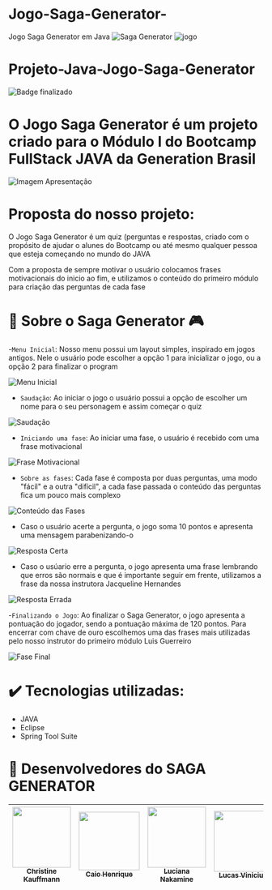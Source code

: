 # Jogo-Saga-Generator-
Jogo Saga Generator em Java
![Saga Generator](https://user-images.githubusercontent.com/117536257/229311702-866e8578-aaa9-46ec-9996-1c7733047a34.PNG)
![jogo](https://user-images.githubusercontent.com/117536257/229311783-275f1d2b-cdd7-4704-97e3-553cdc244302.PNG)
# Projeto-Java-Jogo-Saga-Generator
![Badge finalizado](http://img.shields.io/static/v1?label=STATUS&message=Projeto%20Finalizado&color=GREEN&style=for-the-badge)

<h1>O Jogo Saga Generator é um projeto criado para o Módulo I do Bootcamp FullStack JAVA da Generation Brasil</h1>

![Imagem Apresentação](https://github.com/chris-kauffmann/Projeto-Java-Jogo-Saga-Generator/blob/master/images/capa%20apresenta%C3%A7%C3%A3o.png)

# Proposta do nosso projeto: 
<p> O Jogo Saga Generator é um quiz (perguntas e respostas, criado com o propósito de ajudar o alunes do Bootcamp ou até mesmo qualquer pessoa que esteja começando no mundo do JAVA</p>
<p> Com a proposta de sempre motivar o usuário colocamos frases motivacionais do inicio ao fim, e utilizamos o conteúdo do primeiro módulo 
  para criação das perguntas de cada fase</p>
  
  
  # :space_invader: Sobre o Saga Generator :video_game:
  -`Menu Inicial`: Nosso menu possui um layout simples, inspirado em jogos antigos. Nele o usuário pode escolher a opção 1 para inicializar o jogo, ou a opção 2 
  para finalizar o program
  
  ![Menu Inicial](https://github.com/chris-kauffmann/Projeto-Java-Jogo-Saga-Generator/blob/master/images/menu%20inicial.png)
  
  - `Saudação`: Ao iniciar o jogo o usuário possui a opção de escolher um nome para o seu personagem e assim começar o quiz
  
  ![Saudação](https://github.com/chris-kauffmann/Projeto-Java-Jogo-Saga-Generator/blob/master/images/saudacao.png)
  
  - `Iniciando uma fase`: Ao iniciar uma fase, o usuário é recebido com uma frase motivacional
  
  ![Frase Motivacional](https://github.com/chris-kauffmann/Projeto-Java-Jogo-Saga-Generator/blob/master/images/fase%20inicial.png)
  
  - `Sobre as fases`: Cada fase é composta por duas perguntas, uma modo "fácil" e a outra "difícil", a cada fase passada o conteúdo das perguntas fica
  um pouco mais complexo
  
  ![Conteúdo das Fases](https://github.com/chris-kauffmann/Projeto-Java-Jogo-Saga-Generator/blob/master/images/perguntas%20fase.png)
  
  - Caso o usuário acerte a pergunta, o jogo soma 10 pontos e apresenta uma mensagem parabenizando-o

 ![Resposta Certa](https://github.com/chris-kauffmann/Projeto-Java-Jogo-Saga-Generator/blob/master/images/resposta%20certa.png)
 
 - Caso o usúario erre a pergunta, o jogo apresenta uma frase lembrando que erros são normais e que é importante seguir em frente, utilizamos a frase
 da nossa instrutora Jacqueline Hernandes 

![Resposta Errada](https://github.com/chris-kauffmann/Projeto-Java-Jogo-Saga-Generator/blob/master/images/resposta%20errada.png)

-`Finalizando o Jogo`: Ao finalizar o Saga Generator, o jogo apresenta a pontuação do jogador, sendo a pontuação máxima de 120 pontos. Para encerrar com chave
de ouro escolhemos uma das frases mais utilizadas pelo nosso instrutor do primeiro módulo Luis Guerreiro 

![Fase Final](https://github.com/chris-kauffmann/Projeto-Java-Jogo-Saga-Generator/blob/master/images/fase%20final.png)


# :heavy_check_mark: Tecnologias utilizadas:
- JAVA
- Eclipse
- Spring Tool Suite


# :rocket: Desenvolvedores do SAGA GENERATOR
| [<img src="https://github.com/chris-kauffmann/Projeto-Java-Jogo-Saga-Generator/blob/master/images/Christine.jpg" width=115 height=120><br><sub>Christine Kauffmann</sub>](https://github.com/chris-kauffmann) |  [<img src="https://github.com/chris-kauffmann/Projeto-Java-Jogo-Saga-Generator/blob/master/images/Caio%20Henrique.jpg" width=120 height=115><br><sub>Caio Henrique</sub>](https://github.com/HenriqueSam45Br?tab=repositories) |  [<img src="https://github.com/chris-kauffmann/Projeto-Java-Jogo-Saga-Generator/blob/master/images/Luciana%20Nakamine.jpg" width=115 height=120><br><sub>Luciana Nakamine</sub>](https://github.com/LucianaNakamine) | [<img src="https://github.com/chris-kauffmann/Projeto-Java-Jogo-Saga-Generator/blob/master/images/Lucas%20Vinicius.jpg" width=115 height=120><br><sub>Lucas Vinicius</sub>](https://github.com/lucas2ran) | [<img src="https://github.com/chris-kauffmann/Projeto-Java-Jogo-Saga-Generator/blob/master/images/Rafael%20Galv%C3%A3o.jpg" width=115 height=120><br><sub>Rafael Galvão</sub>](https://github.com/rafaelGalvao1) | [<img src="https://github.com/chris-kauffmann/Projeto-Java-Jogo-Saga-Generator/blob/master/images/Igor%20Menezes.jpg" width=115 height=120><br><sub>Igor Menezes</sub>](https://github.com/IgorWz) 
| :---: | :---: | :---: | :---: | :---: | :---: |

